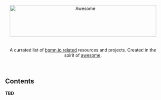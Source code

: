 <div align="center">
  <br>
  <br>
  <img width="474" height="102" src="https://github.com/bpmn-io/awesome/raw/master/media/logo.svg?sanitize=true" alt="Awesome">
  <br>
  <br><br>
  A currated list of <a href="https://bpmn.io">bpmn.io related</a> resources and projects. Created in the spirit of <a href="https://github.com/sindresorhus/awesome">awesome</a>.
  <br><br><br>
</div>

## Contents

__TBD__
